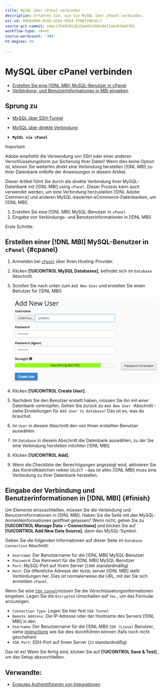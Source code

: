 ```yaml
---
title: MySQL über cPanel verbinden
description: Erfahren Sie, wie Sie MySQL über cPanel verbinden.
exl-id: 90b0a0b0-8c6b-4144-95b4-f588f18616c7
source-git-commit: e4ac176492913623ae461484c8ef2abe034e5f62
workflow-type: tm+mt
source-wordcount: '384'
ht-degree: 0%

---
```


# MySQL über cPanel verbinden

* [Erstellen Sie eine [!DNL MBI] MySQL-Benutzer in cPanel](#cpanel)
* [Verbindung- und Benutzerinformationen in MBI eingeben](#finish)

## Sprung zu

* [MySQL über SSH-Tunnel](../integrations/mysql-via-ssh-tunnel.md)
* [MySQL über direkte Verbindung](../integrations/mysql-via-a-direct-connection.md)

* **`MySQL via cPanel`**

>[!IMPORTANT]
>
>Adobe empfiehlt die Verwendung von SSH oder einer anderen Verschlüsselungsform zur Sicherung Ihrer Daten! Wenn dies keine Option ist, können Sie weiterhin direkt eine Verbindung herstellen [!DNL MBI] zu Ihrer Datenbank mithilfe der Anweisungen in diesem Artikel.

Dieser Artikel führt Sie durch die direkte Verbindung Ihrer MySQL-Datenbank mit [!DNL MBI] using `cPanel`. Dieser Prozess kann auch verwendet werden, um eine Verbindung herzustellen [!DNL Adobe Commerce] und anderen MySQL-basierten eCommerce-Datenbanken, um [!DNL MBI].

1. Erstellen Sie eine [!DNL MBI] MySQL-Benutzer in `cPanel`
1. Eingabe von Verbindungs- und Benutzerinformationen in [!DNL MBI]

Erste Schritte.

## Erstellen einer [!DNL MBI] MySQL-Benutzer in `cPanel` {#cpanel}

1. Anmelden bei [`cPanel`](../../../data-analyst/importing-data/integrations/mysql-via-cpanel.md) über Ihren Hosting-Provider.
1. Klicken **[!UICONTROL MySQL Databases]**, befindet sich im `Database` Abschnitt.
1. Scrollen Sie nach unten zum `Add New User` und erstellen Sie einen Benutzer für [!DNL MBI]:

   ![](../../../assets/create-mbi-mysql-user-cpanel.png)

1. Klicken **[!UICONTROL Create User]**.
1. Nachdem Sie den Benutzer erstellt haben, müssen Sie ihn mit einer Datenbank verknüpfen. Gehen Sie zurück zu `Add New User` -Abschnitt - siehe Einstellungen für `Add User to Database?` Das ist es, was du brauchst.
1. Im `User` in diesem Abschnitt den von Ihnen erstellten Benutzer auswählen.
1. Im `Database` in diesem Abschnitt die Datenbank auswählen, zu der Sie eine Verbindung herstellen möchten [!DNL MBI].
1. Klicken **[!UICONTROL Add]**.
1. Wenn die Checkliste der Berechtigungen angezeigt wird, aktivieren Sie das Kontrollkästchen neben `SELECT` - das ist alles [!DNL MBI] muss eine Verbindung zu Ihrer Datenbank herstellen.

## Eingabe der Verbindung und Benutzerinformationen in [!DNL MBI] {#finish}

Um Elemente einzuschließen, müssen Sie die Verbindung und Benutzerinformationen in [!DNL MBI]. Haben Sie die Seite mit den MySQL-Anmeldeinformationen geöffnet gelassen? Wenn nicht, gehen Sie zu **[!UICONTROL Manage Data** > **Connections]** und klicken Sie auf **[!UICONTROL Add New Data Source]**, dann das MySQL-Symbol.

Geben Sie die folgenden Informationen auf dieser Seite im `Database Connection` Abschnitt:

* `Username`: Der Benutzername für die [!DNL MBI] MySQL-Benutzer
* `Password`: Das Kennwort für die [!DNL MBI] MySQL-Benutzer
* `Port`: MySQL-Port auf Ihrem Server (`3306` standardmäßig)
* `Host`: Die öffentliche Adresse der `MySQL` server [!DNL MBI] stellt Verbindungen her. Dies ist normalerweise die URL, mit der Sie sich anmelden `cPanel`.

Wenn Sie eine [`SSH tunnel`](../integrations/mysql-via-ssh-tunnel.md)müssen Sie die Verschlüsselungsinformationen eingeben. Legen Sie die `Encrypted` Umschalten auf `Yes` , um das Formular anzuzeigen.

* `Connection Type`: Legen Sie hier fest `SSH Tunnel`
* `Remote Address`: Die IP-Adresse oder der Hostname des Servers [!DNL MBI] in den
* `Username`: Der Benutzername für die [!DNL MBI] `SSH (Linux)` Benutzer, siehe [instructions](../../../data-analyst/importing-data/integrations/mysql-via-ssh-tunnel.md) wie Sie dies durchführen können (falls noch nicht geschehen)
* `SSH Port`: SSH-Port auf Ihrem Server (`22` standardmäßig)

Das ist es! Wenn Sie fertig sind, klicken Sie auf **[!UICONTROL Save & Test]** , um das Setup abzuschließen.

## Verwandte:

* [Erneutes Authentifizieren von Integrationen](https://experienceleague.adobe.com/docs/commerce-knowledge-base/kb/how-to/mbi-reauthenticating-integrations.html?lang=en)

